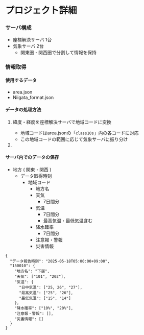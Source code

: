 # プロジェクト詳細

### サーバ構成
- 座標解決サーバ 1台
- 気象サーバ 2台
    - 関東圏・関西圏で分割して情報を保持

### 情報取得
#### 使用するデータ
- area.json
- Niigata_format.json

#### データの処理方法
1. 緯度・経度を座標解決サーバで地域コードに変換
    - 地域コードはarea.jsonの「`class10s`」内の各コードに対応
    - この地域コードの範囲に応じて気象サーバに振り分け

2. 

#### サーバ内でのデータの保存
- 地方 ( 関東・関西 )
    - データ取得時刻
        - 地域コード
            - 地方名
            - 天気
                - 7日間分
            - 気温
                - 7日間分
                - 最高気温・最低気温含む
            - 降水確率
                - 7日間分
            - 注意報・警報
            - 災害情報

```
{
  "データ報告時刻": "2025-05-18T05:00:00+09:00",
  "150010": {
    "地方名": "下越",
    "天気": ["101", "202"],
    "気温": {
      "日中気温": ["25, 26", "27"],
      "最高気温": ["25", "26"],
      "最低気温": ["15", "14"]
    },
    "降水確率": ["10%", "20%"],
    "注意報・警報": [],
    "災害情報": []
  }
}
```